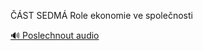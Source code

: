 
ČÁST SEDMÁ
Role ekonomie ve společnosti

[🔊 Poslechnout audio](/data/7-paragraphs/audio/chapter_168/para_010-ST-SEDM-Role-ekonomie-ve-spolenosti.mp3)
